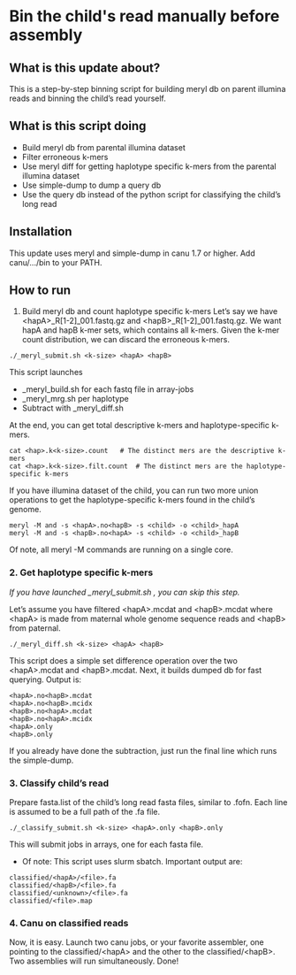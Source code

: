# Bin the child's read manually before assembly

## What is this update about?
This is a step-by-step binning script for building meryl db on parent illumina reads
and binning the child’s read yourself.

## What is this script doing
* Build meryl db from parental illumina dataset
* Filter erroneous k-mers
* Use meryl diff for getting haplotype specific k-mers from the parental illumina dataset
* Use simple-dump to dump a query db
* Use the query db instead of the python script for classifying the child’s long read

## Installation
This update uses meryl and simple-dump in canu 1.7 or higher.
Add canu/.../bin to your PATH.

## How to run
1. Build meryl db and count haplotype specific k-mers
Let’s say we have \<hapA\>_R\[1-2\]_001.fastq.gz and \<hapB\>_R\[1-2]_001.fastq.gz.
We want hapA and hapB k-mer sets, which contains all k-mers.
Given the k-mer count distribution, we can discard the erroneous k-mers.
```
./_meryl_submit.sh <k-size> <hapA> <hapB>
``` 
This script launches 
* _meryl_build.sh for each fastq file in array-jobs
* _meryl_mrg.sh per haplotype 
* Subtract with _meryl_diff.sh

At the end, you can get total descriptive k-mers and haplotype-specific k-mers.
```
cat <hap>.k<k-size>.count	# The distinct mers are the descriptive k-mers
cat <hap>.k<k-size>.filt.count	# The distinct mers are the haplotype-specific k-mers
```

If you have illumina dataset of the child, you can run two more union operations to get the haplotype-specific k-mers found in the child’s genome.
```
meryl -M and -s <hapA>.no<hapB> -s <child> -o <child>_hapA
meryl -M and -s <hapB>.no<hapA> -s <child> -o <child>_hapB
```

Of note, all meryl -M commands are running on a single core.


### 2. Get haplotype specific k-mers
<i>If you have launched _meryl_submit.sh , you can skip this step.</i>

Let’s assume you have filtered \<hapA\>.mcdat and \<hapB\>.mcdat where \<hapA\> is made from maternal whole genome sequence reads and \<hapB\> from paternal.
```
./_meryl_diff.sh <k-size> <hapA> <hapB>
```
This script does a simple set difference operation over the two \<hapA\>.mcdat and \<hapB\>.mcdat. Next, it builds dumped db for fast querying.
Output is:
```
<hapA>.no<hapB>.mcdat
<hapA>.no<hapB>.mcidx
<hapB>.no<hapA>.mcdat
<hapB>.no<hapA>.mcidx
<hapA>.only
<hapB>.only
```
If you already have done the subtraction, just run the final line which runs the simple-dump.

### 3. Classify child’s read
Prepare fasta.list of the child’s long read fasta files, similar to .fofn. Each line is assumed to be a full path of the .fa file.

```
./_classify_submit.sh <k-size> <hapA>.only <hapB>.only
```
This will submit jobs in arrays, one for each fasta file.
* Of note: This script uses slurm sbatch.
Important output are:
```
classified/<hapA>/<file>.fa
classified/<hapB>/<file>.fa
classified/<unknown>/<file>.fa
classified/<file>.map
```

### 4. Canu on classified reads
Now, it is easy. Launch two canu jobs, or your favorite assembler, one pointing to the classified/\<hapA\> and the other to the classified/\<hapB\>.
Two assemblies will run simultaneously.
Done!



